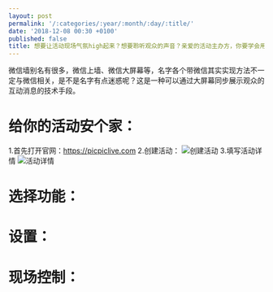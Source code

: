 ```yaml
---
layout: post
permalink: '/:categories/:year/:month/:day/:title/'
date: '2018-12-08 00:30 +0100'
published: false
title: 想要让活动现场气氛high起来？想要聆听观众的声音？亲爱的活动主办方，你要学会用微信墙了
---
```

微信墙别名有很多，微信上墙、微信大屏幕等，名字各个带微信其实实现方法不一定与微信相关，是不是名字有点迷惑呢？这是一种可以通过大屏幕同步展示观众的互动消息的技术手段。

# 给你的活动安个家：

1.首先打开官网：https://picpiclive.com
2.创建活动：
![创建活动]({{site.baseurl}}/uploads/download-9.png)
3.填写活动详情
![活动详情]({{site.baseurl}}/uploads/%E6%B4%BB%E5%8A%A8%E8%AF%A6%E6%83%85.png)

# 选择功能：

# 设置：

# 现场控制：